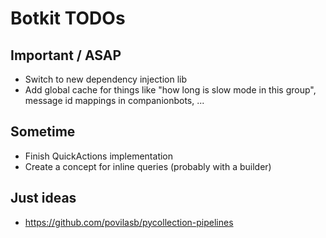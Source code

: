 # Botkit TODOs

## Important / ASAP
- Switch to new dependency injection lib
- Add global cache for things like "how long is slow mode in this group", message id mappings in companionbots, ...

## Sometime
- Finish QuickActions implementation
- Create a concept for inline queries (probably with a builder)

## Just ideas
- https://github.com/povilasb/pycollection-pipelines
